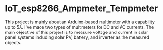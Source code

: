 # IoT_esp8266_Ampmeter_Tempmeter
This project is mainly about an Arduino-based multimeter with a capability up to 5A. I've made two types of multimeters for DC and AC currents. The main objective of this project is to measure voltage and current in solar panel systems including solar PV, battery, and inverter as the measured objects.
